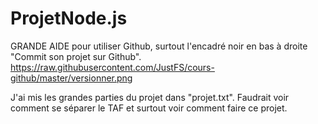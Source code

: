 # ProjetNode.js
GRANDE AIDE pour utiliser Github, surtout l'encadré noir en bas à droite "Commit son projet sur Github".
https://raw.githubusercontent.com/JustFS/cours-github/master/versionner.png


J'ai mis les grandes parties du projet dans "projet.txt".
Faudrait voir comment se séparer le TAF et surtout voir comment faire ce projet.
